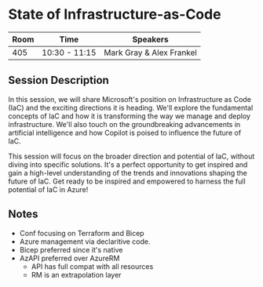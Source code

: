 # State of Infrastructure-as-Code

| Room | Time | Speakers |
|------|------|---------|
| 405  | 10:30 - 11:15 | Mark Gray & Alex Frankel |

## Session Description

In this session, we will share Microsoft's position on Infrastructure as Code (IaC) and the exciting directions it is heading. We'll explore the fundamental concepts of IaC and how it is transforming the way we manage and deploy infrastructure. We'll also touch on the groundbreaking advancements in artificial intelligence and how Copilot is poised to influence the future of IaC.

This session will focus on the broader direction and potential of IaC, without diving into specific solutions. It's a perfect opportunity to get inspired and gain a high-level understanding of the trends and innovations shaping the future of IaC. Get ready to be inspired and empowered to harness the full potential of IaC in Azure!

## Notes

- Conf focusing on Terraform and Bicep
- Azure management via declaritive code.
- Bicep preferred since it's native
- AzAPI preferred over AzureRM
  - API has full compat with all resources
  - RM is an extrapolation layer
